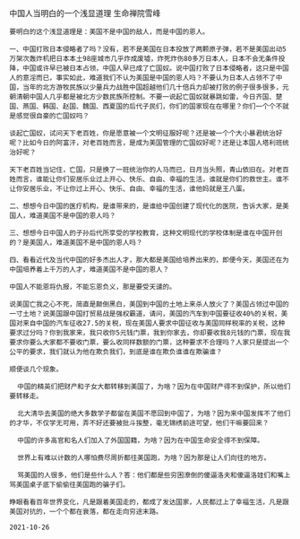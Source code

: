中国人当明白的一个浅显道理
生命禅院雪峰

    要明白的这个浅显道理是：美国不是中国的敌人，而是中国的恩人。

    一、中国打败日本侵略者了吗？没有，若不是美国在日本投放了两颗原子弹，若不是美国出动5万架次轰炸机把日本本土98座城市几乎炸成废墟，炸死炸伤80多万日本人，日本不会无条件投降，中国或许早已被日本占领，中国人早已成了亡国奴。说中国打败了日本侵略者，这只是中国人的意淫而已，事实如此，难道我们不认为美国是中国的恩人吗？不要认为日本人占领不了中国，当年的北方游牧民族以少量兵力战胜中国超越他们几十倍兵力却被打败的例子很多很多，元朝清朝中国人几乎都是被北方少数民族所控制。不要一说起亡国奴就暴跳如雷，今日齐国、楚国、燕国、韩国、赵国、魏国、西夏国的后代子民们，你们的国家现在在哪里？你们一个个不就是感觉很自豪的亡国奴吗？

    谈起亡国奴，试问天下老百姓，你是愿意被一个文明征服好呢？还是被一个个大小暴君统治好呢？比如今日的阿富汗，对老百姓而言，是成为美国管理的亡国奴好呢？还是让本国人塔利班统治好呢？

    天下老百姓当记住，亡国，只是换了一班统治你的人马而已，日月当头照，青山依旧在。对老百姓而言，谁能让你们安居乐业过上开心、快乐、自由、幸福的生活，谁就是你们的救世主。谁不让你安居乐业，不让你过上开心、快乐、自由、幸福的生活，谁他妈就是王八蛋。

    二、想想今日中国的医疗机构，是谁带来的，是谁给中国创建了现代化的医院，告诉大家，是美国人，难道美国不是中国的恩人吗？

    三、想想今日中国人的子孙后代所享受的学校教育，这种文明现代的学校体制是谁在中国开创的？是美国人，难道美国不是中国的恩人吗？

    四、看看近代及当代中国的好多杰出人才，那大都是美国给培养出来的，即便今天，美国还在为中国培养着上千万的人才，难道美国不是中国的恩人？

    中国人不能恩将仇报，不能忘恩负义，那是要受天谴的。

    说美国亡我之心不死，简直是颠倒黑白，美国到中国的土地上来杀人放火了？美国占领过中国的一寸土地？说美国跟中国打贸易战是强权霸道，请问，美国的汽车到中国要征收40%的关税，美国对来自中国的汽车征收27.5的关税，现在美国人要求中国征收与美国同样税率的关税，这种要求过分吗？你到我家来，我只收你5元钱门票，我到你家去，你却要收我8元钱的门票，现在我要求你要么大家都不要收门票，要么收同样数额的门票，这种要求不合理吗？人家只是提出一个公平的要求，我们就认为他在欺负我们，到底是谁在欺负谁谁在欺骗谁？

    顺便谈几个现象。

      中国的精英们把财产和子女大都转移到美国了，为啥？因为在中国财产得不到保护，所以他们要转移走。

      北大清华去美国的绝大多数学子都留在美国不愿回到中国了，为啥？因为来中国发挥不了他们的才华，不仅学无可用，弄不好还要被批斗挨整，毫无锦绣前途可望，他们干嘛要回来？

      中国的许多高官和名人们加入了外国国籍，为啥？因为在中国生命安全得不到保障。

      世界上有难以计数的人哪怕费尽周折都往美国跑，为啥？因为那是让人们向往的地方。

      骂美国的人很多，他们是些什么人？答：他们都是些穷困潦倒的傻逼洛夫和傻逼洛娃们和嘴上骂美国桌子底下偷偷往美国跑的骗子们。

    睁眼看看百年世界变化，凡是跟着美国走的，都成了发达国家，人民都过上了幸福生活，凡是跟美国对抗的，一个个都在衰落，都在走向穷途末路。

    2021-10-26



